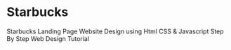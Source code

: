 # Starbucks
Starbucks Landing Page Website Design using Html CSS &amp; Javascript  Step By Step Web Design Tutorial
